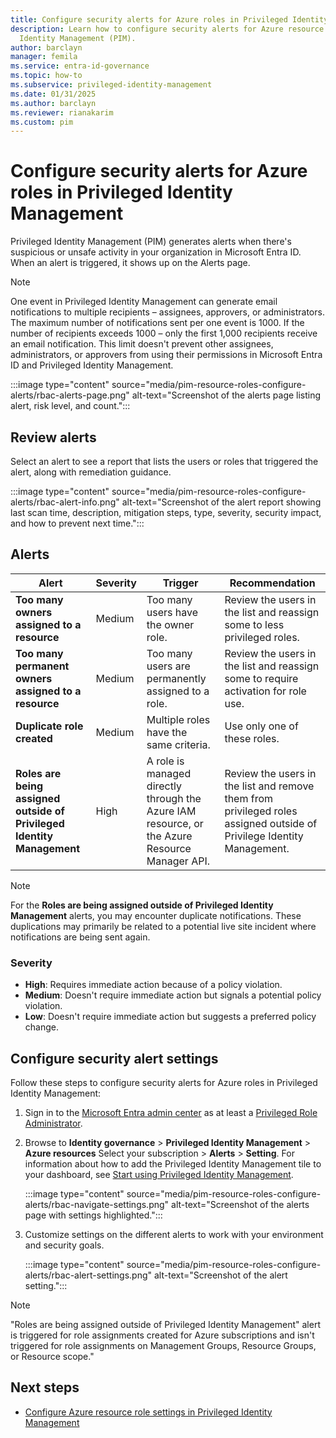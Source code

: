 ```yaml
---
title: Configure security alerts for Azure roles in Privileged Identity Management
description: Learn how to configure security alerts for Azure resource roles in Privileged
  Identity Management (PIM).
author: barclayn
manager: femila
ms.service: entra-id-governance
ms.topic: how-to
ms.subservice: privileged-identity-management
ms.date: 01/31/2025
ms.author: barclayn
ms.reviewer: rianakarim
ms.custom: pim
---
```


# Configure security alerts for Azure roles in Privileged Identity Management

Privileged Identity Management (PIM) generates alerts when there's suspicious or unsafe activity in your organization in Microsoft Entra ID. When an alert is triggered, it shows up on the Alerts page.

>[!NOTE]
>One event in Privileged Identity Management can generate email notifications to multiple recipients – assignees, approvers, or administrators. The maximum number of notifications sent per one event is 1000. If the number of recipients exceeds 1000 – only the first 1,000 recipients receive an email notification. This limit doesn't prevent other assignees, administrators, or approvers from using their permissions in Microsoft Entra ID and Privileged Identity Management.

:::image type="content" source="media/pim-resource-roles-configure-alerts/rbac-alerts-page.png" alt-text="Screenshot of the alerts page listing alert, risk level, and count.":::

## Review alerts

Select an alert to see a report that lists the users or roles that triggered the alert, along with remediation guidance.

:::image type="content" source="media/pim-resource-roles-configure-alerts/rbac-alert-info.png" alt-text="Screenshot of the alert report showing last scan time, description, mitigation steps, type, severity, security impact, and how to prevent next time.":::

## Alerts

Alert | Severity | Trigger | Recommendation
--- | --- | --- | ---
**Too many owners assigned to a resource** | Medium | Too many users have the owner role. | Review the users in the list and reassign some to less privileged roles.
**Too many permanent owners assigned to a resource** | Medium | Too many users are permanently assigned to a role. | Review the users in the list and reassign some to require activation for role use.
**Duplicate role created** | Medium | Multiple roles have the same criteria. | Use only one of these roles.
**Roles are being assigned outside of Privileged Identity Management** | High | A role is managed directly through the Azure IAM resource, or the Azure Resource Manager API. | Review the users in the list and remove them from privileged roles assigned outside of Privilege Identity Management. 

>[!NOTE]
> For the **Roles are being assigned outside of Privileged Identity Management** alerts, you may encounter duplicate notifications. These duplications may primarily be related to a potential live site incident where notifications are being sent again. 

### Severity

- **High**: Requires immediate action because of a policy violation. 
- **Medium**: Doesn't require immediate action but signals a potential policy violation.
- **Low**: Doesn't require immediate action but suggests a preferred policy change.

## Configure security alert settings


Follow these steps to configure security alerts for Azure roles in Privileged Identity Management:

1. Sign in to the [Microsoft Entra admin center](https://entra.microsoft.com) as at least a [Privileged Role Administrator](~/identity/role-based-access-control/permissions-reference.md#privileged-role-administrator).

1. Browse to **Identity governance** > **Privileged Identity Management** > **Azure resources** Select your subscription > **Alerts** > **Setting**. For information about how to add the Privileged Identity Management tile to your dashboard, see [Start using Privileged Identity Management](pim-getting-started.md).

    :::image type="content" source="media/pim-resource-roles-configure-alerts/rbac-navigate-settings.png" alt-text="Screenshot of the alerts page with settings highlighted.":::

1. Customize settings on the different alerts to work with your environment and security goals.

    :::image type="content" source="media/pim-resource-roles-configure-alerts/rbac-alert-settings.png" alt-text="Screenshot of the alert setting.":::

>[!NOTE]
>"Roles are being assigned outside of Privileged Identity Management" alert is triggered for role assignments created for Azure subscriptions and isn't triggered for role assignments on Management Groups, Resource Groups, or Resource scope."

## Next steps

- [Configure Azure resource role settings in Privileged Identity Management](pim-resource-roles-configure-role-settings.md)